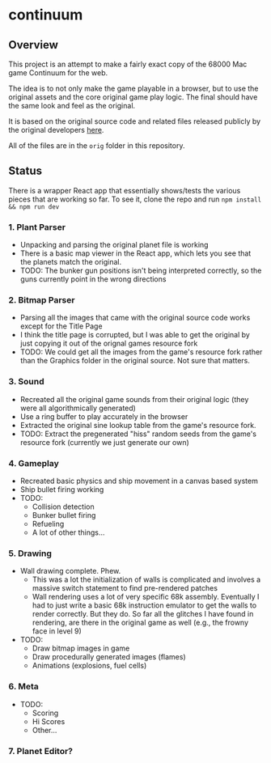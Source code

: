 # continuum

## Overview

This project is an attempt to make a fairly exact copy of the 68000 Mac game Continuum for the web.

The idea is to not only make the game playable in a browser, but to use the original assets and the core original game play logic. The final should have the same look and feel as the original.

It is based on the original source code and related files released publicly by the original developers [here](https://www.ski-epic.com/continuum_downloads/).

All of the files are in the `orig` folder in this repository.

## Status

There is a wrapper React app that essentially shows/tests the various pieces that are working so far. To see it, clone the repo and run `npm install && npm run dev`

### 1. Plant Parser

- Unpacking and parsing the original planet file is working
- There is a basic map viewer in the React app, which lets you see that the planets match the original.
- TODO: The bunker gun positions isn't being interpreted correctly, so the guns currently point in the wrong directions

### 2. Bitmap Parser

- Parsing all the images that came with the original source code works except for the Title Page
- I think the title page is corrupted, but I was able to get the original by just copying it out of the orignal games resource fork
- TODO: We could get all the images from the game's resource fork rather than the Graphics folder in the original source. Not sure that matters.

### 3. Sound

- Recreated all the original game sounds from their original logic (they were all algorithmically generated)
- Use a ring buffer to play accurately in the browser
- Extracted the original sine lookup table from the game's resource fork.
- TODO: Extract the pregenerated "hiss" random seeds from the game's resource fork (currently we just generate our own)

### 4. Gameplay

- Recreated basic physics and ship movement in a canvas based system
- Ship bullet firing working
- TODO:
  - Collision detection
  - Bunker bullet firing
  - Refueling
  - A lot of other things...

### 5. Drawing

- Wall drawing complete. Phew.
  - This was a lot the initialization of walls is complicated and involves a massive switch statement to find pre-rendered patches
  - Wall rendering uses a lot of very specific 68k assembly. Eventually I had to just write a basic 68k instruction emulator to get the walls to render correctly. But they do. So far all the glitches I have found in rendering, are there in the original game as well (e.g., the frowny face in level 9)
- TODO:
  - Draw bitmap images in game
  - Draw procedurally generated images (flames)
  - Animations (explosions, fuel cells)

### 6. Meta

- TODO:
  - Scoring
  - Hi Scores
  - Other...

### 7. Planet Editor?
